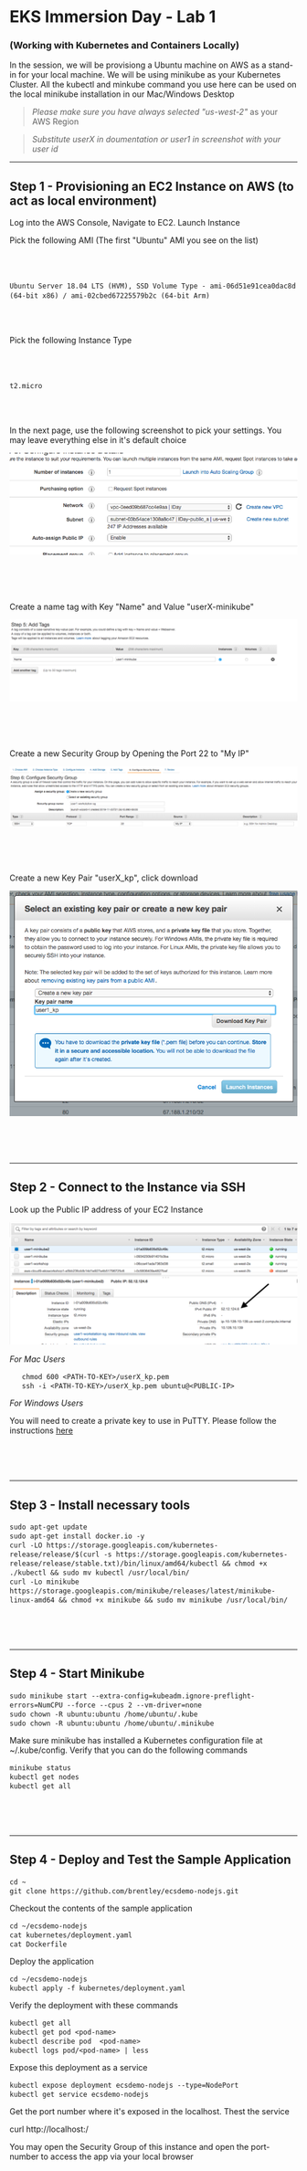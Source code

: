 
# EKS Immersion Day - Lab 1
### (Working with Kubernetes and Containers Locally)

In the session, we will be provisiong a Ubuntu machine on AWS as a stand-in for your local machine. We will be using minikube as your Kubernetes Cluster. All the kubectl and minkube command you use here can be used on the local minikube installation in our Mac/Windows Desktop


> *Please make sure you have always selected "us-west-2"* as your AWS Region

> *Substitute userX in doumentation or user1 in screenshot with your user id*

   
     
     
----
Step 1 - Provisioning an EC2 Instance on AWS (to act as local environment)
----

Log into the AWS Console, Navigate to EC2. Launch Instance

Pick the following AMI (The first "Ubuntu" AMI you see on the list)

<br/>
<br/>


`Ubuntu Server 18.04 LTS (HVM), SSD Volume Type - ami-06d51e91cea0dac8d (64-bit x86) / ami-02cbed67225579b2c (64-bit Arm)`

<br/>
<br/>

Pick the following Instance Type

<br/>
<br/>


`t2.micro`

<br/>
<br/>


In the next page, use the following screenshot to pick your settings. You may leave everything else in it's default choice

![inst](https://github.com/nclouds/immersion-day-eks/blob/master/lab1/instance_settings.png)

<br/><br/><br/>

Create a name tag with Key "Name" and Value "userX-minikube"

![inst](https://github.com/nclouds/immersion-day-eks/blob/master/lab1/name.png)


<br/><br/><br/>

Create a new Security Group by Opening the Port 22 to "My IP"

![inst](https://github.com/nclouds/immersion-day-eks/blob/master/lab1/sg.png)

<br/><br/><br/>

Create a new Key Pair "userX_kp", click download

![inst](https://github.com/nclouds/immersion-day-eks/blob/master/lab1/kp.png)

<br/><br/><br/>

----
Step 2 - Connect to the Instance via SSH
----

Look up the Public IP address of your EC2 Instance

![inst](https://github.com/nclouds/immersion-day-eks/blob/master/lab1/public_ip.png)


*For Mac Users*

```
   chmod 600 <PATH-TO-KEY>/userX_kp.pem 
   ssh -i <PATH-TO-KEY>/userX_kp.pem ubuntu@<PUBLIC-IP>
```

*For Windows Users*

   You will need to create a private key to use in PuTTY. Please follow the instructions [here](https://linuxacademy.com/guide/17385-use-putty-to-access-ec2-linux-instances-via-ssh-from-windows/)

<br/><br/><br/>

----
Step 3 - Install necessary tools
----

```
sudo apt-get update 
sudo apt-get install docker.io -y
curl -LO https://storage.googleapis.com/kubernetes-release/release/$(curl -s https://storage.googleapis.com/kubernetes-release/release/stable.txt)/bin/linux/amd64/kubectl && chmod +x ./kubectl && sudo mv kubectl /usr/local/bin/
curl -Lo minikube https://storage.googleapis.com/minikube/releases/latest/minikube-linux-amd64 && chmod +x minikube && sudo mv minikube /usr/local/bin/
```

<br/><br/><br/>

----
Step 4 - Start Minikube
----

```
sudo minikube start --extra-config=kubeadm.ignore-preflight-errors=NumCPU --force --cpus 2 --vm-driver=none
sudo chown -R ubuntu:ubuntu /home/ubuntu/.kube
sudo chown -R ubuntu:ubuntu /home/ubuntu/.minikube
```

Make sure minikube has installed a Kubernetes configuration file at ~/.kube/config. 
Verify that you can do the following commands

```
minikube status
kubectl get nodes
kubectl get all
```

<br/><br/><br/>

----
Step 4 - Deploy and Test the Sample Application
----

```
cd ~
git clone https://github.com/brentley/ecsdemo-nodejs.git
```

Checkout the contents of the sample application

```
cd ~/ecsdemo-nodejs
cat kubernetes/deployment.yaml 
cat Dockerfile
```

Deploy the application 

```
cd ~/ecsdemo-nodejs
kubectl apply -f kubernetes/deployment.yaml
```

Verify the deployment with these commands

```
kubectl get all
kubectl get pod <pod-name>
kubectl describe pod  <pod-name>
kubectl logs pod/<pod-name> | less
```

Expose this deployment as a service

```
kubectl expose deployment ecsdemo-nodejs --type=NodePort 
kubectl get service ecsdemo-nodejs
```

Get the port number where it's exposed in the localhost. Thest the service

curl http://localhost:<port-number>/


You may open the Security Group of this instance and open the port-number
to access the app via your local browser


